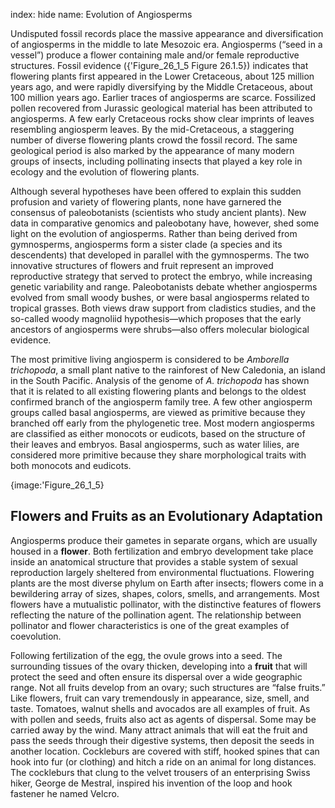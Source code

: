 index: hide
name: Evolution of Angiosperms

Undisputed fossil records place the massive appearance and diversification of angiosperms in the middle to late Mesozoic era. Angiosperms (“seed in a vessel”) produce a flower containing male and/or female reproductive structures. Fossil evidence ({'Figure_26_1_5 Figure 26.1.5}) indicates that flowering plants first appeared in the Lower Cretaceous, about 125 million years ago, and were rapidly diversifying by the Middle Cretaceous, about 100 million years ago. Earlier traces of angiosperms are scarce. Fossilized pollen recovered from Jurassic geological material has been attributed to angiosperms. A few early Cretaceous rocks show clear imprints of leaves resembling angiosperm leaves. By the mid-Cretaceous, a staggering number of diverse flowering plants crowd the fossil record. The same geological period is also marked by the appearance of many modern groups of insects, including pollinating insects that played a key role in ecology and the evolution of flowering plants.

Although several hypotheses have been offered to explain this sudden profusion and variety of flowering plants, none have garnered the consensus of paleobotanists (scientists who study ancient plants). New data in comparative genomics and paleobotany have, however, shed some light on the evolution of angiosperms. Rather than being derived from gymnosperms, angiosperms form a sister clade (a species and its descendents) that developed in parallel with the gymnosperms. The two innovative structures of flowers and fruit represent an improved reproductive strategy that served to protect the embryo, while increasing genetic variability and range. Paleobotanists debate whether angiosperms evolved from small woody bushes, or were basal angiosperms related to tropical grasses. Both views draw support from cladistics studies, and the so-called woody magnoliid hypothesis—which proposes that the early ancestors of angiosperms were shrubs—also offers molecular biological evidence.

The most primitive living angiosperm is considered to be  *Amborella trichopoda*, a small plant native to the rainforest of New Caledonia, an island in the South Pacific. Analysis of the genome of  *A. trichopoda* has shown that it is related to all existing flowering plants and belongs to the oldest confirmed branch of the angiosperm family tree. A few other angiosperm groups called basal angiosperms, are viewed as primitive because they branched off early from the phylogenetic tree. Most modern angiosperms are classified as either monocots or eudicots, based on the structure of their leaves and embryos. Basal angiosperms, such as water lilies, are considered more primitive because they share morphological traits with both monocots and eudicots.


{image:'Figure_26_1_5}
        

## Flowers and Fruits as an Evolutionary Adaptation

Angiosperms produce their gametes in separate organs, which are usually housed in a  **flower**. Both fertilization and embryo development take place inside an anatomical structure that provides a stable system of sexual reproduction largely sheltered from environmental fluctuations. Flowering plants are the most diverse phylum on Earth after insects; flowers come in a bewildering array of sizes, shapes, colors, smells, and arrangements. Most flowers have a mutualistic pollinator, with the distinctive features of flowers reflecting the nature of the pollination agent. The relationship between pollinator and flower characteristics is one of the great examples of coevolution.

Following fertilization of the egg, the ovule grows into a seed. The surrounding tissues of the ovary thicken, developing into a  **fruit** that will protect the seed and often ensure its dispersal over a wide geographic range. Not all fruits develop from an ovary; such structures are “false fruits.” Like flowers, fruit can vary tremendously in appearance, size, smell, and taste. Tomatoes, walnut shells and avocados are all examples of fruit. As with pollen and seeds, fruits also act as agents of dispersal. Some may be carried away by the wind. Many attract animals that will eat the fruit and pass the seeds through their digestive systems, then deposit the seeds in another location. Cockleburs are covered with stiff, hooked spines that can hook into fur (or clothing) and hitch a ride on an animal for long distances. The cockleburs that clung to the velvet trousers of an enterprising Swiss hiker, George de Mestral, inspired his invention of the loop and hook fastener he named Velcro.

